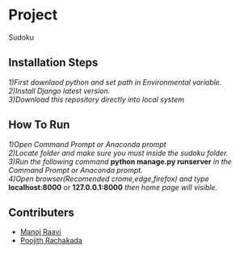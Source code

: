 # **Project**
Sudoku
## **Installation Steps**
*1)First downlaod python and set path in Environmental variable.</br>2)Install Django latest version.</br>3)Download this repository directly into local system*
## **How To Run**
*1)Open Command Prompt or Anaconda prompt</br>2)Locate folder and make sure you must inside the sudoku folder.</br>3)Run the following command* **python manage.py runserver** *in the Command Prompt or Anaconda prompt.</br>4)Open browser(Recomended crome,edge,firefox) and type* **localhost:8000** or **127.0.0.1:8000** *then home page will visible.*</br>
## **Contributers**
* [Manoj Raavi](https://github.com/RaaviManoj)
* [Poojith Rachakada](https://github.com/PoojithRachakada)
